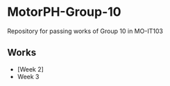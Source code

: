 # MotorPH-Group-10
Repository for passing works of Group 10 in MO-IT103

## Works
- [Week 2]
- Week 3
